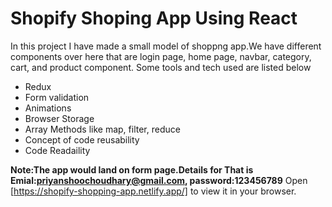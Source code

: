 # Shopify Shoping App Using React

In this project I have made a small model of shoppng app.We have different components over here that are login page, home page, navbar, category, cart, and product component. Some tools and tech used are listed below

- Redux
- Form validation
- Animations
- Browser Storage
- Array Methods like map, filter, reduce
- Concept of code reusability
- Code Readaility 

**Note:The app would land on form page.Details for That is Emial:priyanshoochoudhary@gmail.com, password:123456789**
Open [https://shopify-shopping-app.netlify.app/] to view it in your browser.

